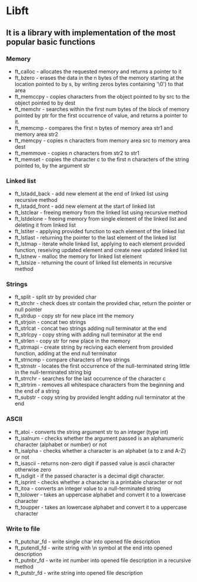 # Libft
## It is a library with implementation of the most popular basic functions
### Memory
- ft_calloc - allocates the requested memory and returns a pointer to it
- ft_bzero - erases the data in the n bytes of the memory starting at the location pointed to by s, by writing zeros bytes containing '\0') to that area
- ft_memccpy - copies characters from the object pointed to by src to the object pointed to by dest
- ft_memchr - searches within the first num bytes of the block of memory pointed by ptr for the first occurrence of value, and returns a pointer to it.
- ft_memcmp - compares the first n bytes of memory area str1 and memory area str2
- ft_memcpy - copies n characters from memory area src to memory area dest
- ft_memmove - copies n characters from str2 to str1
- ft_memset - copies the character c to the first n characters of the string pointed to, by the argument str
### Linked list
- ft_lstadd_back - add new element at the end of linked list using recursive method
- ft_lstadd_front - add new element at the start of linked list
- ft_lstclear - freeing memory from the linked list using recursive method
- ft_lstdelone - freeing memory from single element of the linked list and deleting it from linked list
- ft_lstiter - applying provided function to each element of the linked list
- ft_lstlast - returning the pointer to the last element of the linked list
- ft_lstmap - iterate whole linked list, applying to each element provided function, reseiving updated element and create new updated linked list
- ft_lstnew - malloc the memory for linked list element
- ft_lstsize - returning the count of linked list elements in recursive method
### Strings
- ft_split - split str by provided char
- ft_strchr - check does str contain the provided char, return the pointer or null pointer
- ft_strdup - copy str for new place int the memory
- ft_strjoin - concat two strings
- ft_strlcat - concat two strings adding null terminator at the end
- ft_strlcpy - copy string with adding null terminator at the end
- ft_strlen - copy str for new place in the memory
- ft_strmapi - create string by reciving each element from provided function, adding at the end null terminator
- ft_strncmp - compare characters of two strings 
- ft_strnstr - locates the first occurrence of the null-terminated string little in the null-terminated string big
- ft_strrchr - searches for the last occurrence of the character c
- ft_strtrim - removes all whitespace characters from the beginning and the end of a string
- ft_substr - copy string by provided lenght adding null terminator at the end
### ASCII
- ft_atoi - converts the string argument str to an integer (type int)
- ft_isalnum - checks whether the argument passed is an alphanumeric character (alphabet or number) or not
- ft_isalpha - checks whether a character is an alphabet (a to z and A-Z) or not
- ft_isascii - returns non-zero digit if passed value is ascii character otherwise zero
- ft_isdigit - if the passed character is a decimal digit character.
- ft_isprint - checks whether a character is a printable character or not
- ft_itoa - converts an integer value to a null-terminated string
- ft_tolower - takes an uppercase alphabet and convert it to a lowercase character
- ft_toupper - takes an lowercase alphabet and convert it to a uppercase character
### Write to file
- ft_putchar_fd - write single char into opened file description
- ft_putendl_fd - write string with \n symbol at the end into opened description
- ft_putnbr_fd - write int number into opened file description in a recursive method
- ft_putstr_fd - write string into opened file description